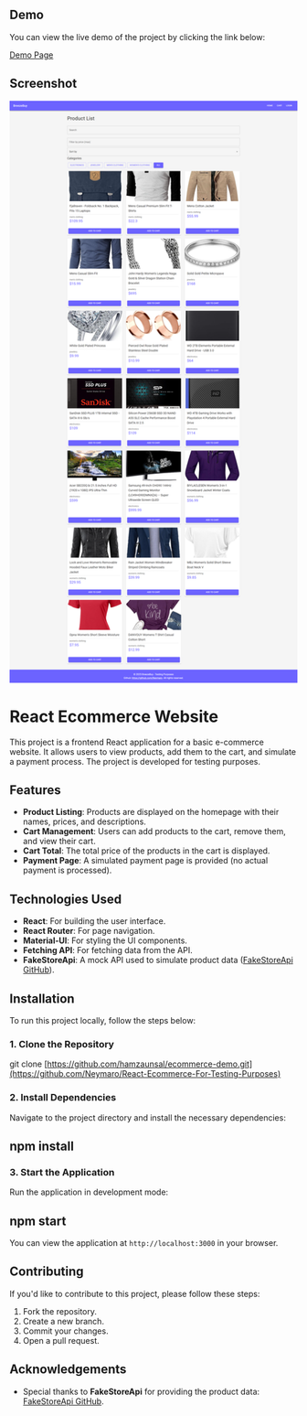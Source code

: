 ## Demo

You can view the live demo of the project by clicking the link below:

[Demo Page](https://react-ecommerce-for-testing-purposes.vercel.app/)


## Screenshot 

![Ecommerce Demo](https://github.com/Neymaro/React-Ecommerce-For-Testing-Purposes/blob/main/public/demo.png.png)

# React Ecommerce Website

This project is a frontend React application for a basic e-commerce website. It allows users to view products, add them to the cart, and simulate a payment process. The project is developed for testing purposes.

## Features

- **Product Listing**: Products are displayed on the homepage with their names, prices, and descriptions.
- **Cart Management**: Users can add products to the cart, remove them, and view their cart.
- **Cart Total**: The total price of the products in the cart is displayed.
- **Payment Page**: A simulated payment page is provided (no actual payment is processed).

## Technologies Used

- **React**: For building the user interface.
- **React Router**: For page navigation.
- **Material-UI**: For styling the UI components.
- **Fetching API**: For fetching data from the API.
- **FakeStoreApi**: A mock API used to simulate product data ([FakeStoreApi GitHub](https://github.com/keikaavousi/fake-store-api)).


## Installation

To run this project locally, follow the steps below:

### 1. Clone the Repository

git clone [https://github.com/hamzaunsal/ecommerce-demo.git](https://github.com/Neymaro/React-Ecommerce-For-Testing-Purposes)


### 2. Install Dependencies

Navigate to the project directory and install the necessary dependencies:

## npm install


### 3. Start the Application

Run the application in development mode:

## npm start


You can view the application at `http://localhost:3000` in your browser.

## Contributing

If you'd like to contribute to this project, please follow these steps:

1. Fork the repository.
2. Create a new branch.
3. Commit your changes.
4. Open a pull request.

## Acknowledgements

- Special thanks to **FakeStoreApi** for providing the product data: [FakeStoreApi GitHub](https://github.com/keikaavousi/fake-store-api).






